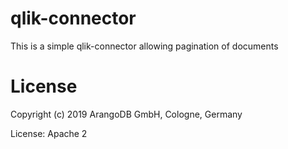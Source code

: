 # qlik-connector

This is a simple qlik-connector allowing pagination of documents

# License

Copyright (c) 2019 ArangoDB GmbH, Cologne, Germany

License: Apache 2
